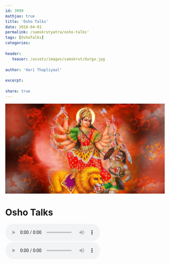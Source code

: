 ```yaml
---    
id: 3999    
mathjax: true    
title: 'Osho Talks'    
date: 2018-04-01    
permalink: /samskrutyatra/osho-talks'
tags: [OshoTalks]    
categories:    
    
header:    
   teaser: /assets/images/samskrut/durga.jpg    
    
author: 'Hari Thapliyaal'    
    
excerpt:    
    
share: true    
---    
```

    
![](/assets/images/samskrut/durga.jpg)    
    
# Osho Talks       
	
<audio controls>
  <source src="https://raw.githubusercontent.com/dasarpai/mp3/main/thousand-traps-of-mind.mp3" type="audio/mpeg">
  Your browser does not support the audio element.
</audio>

<audio controls>
  <source src="https://raw.githubusercontent.com/dasarpai/mp3/main/vigyan-bhairav-tantra.mp3" type="audio/mpeg">
  Your browser does not support the audio element.
</audio>
